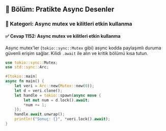 ## 📘 Bölüm: Pratikte Async Desenler
### 🔹 Kategori: Async mutex ve kilitleri etkin kullanma
#### ✅ Cevap 1152: Async mutex ve kilitleri etkin kullanma

Async mutex'ler (`tokio::sync::Mutex` gibi) async kodda paylaşımlı duruma güvenli erişim sağlar. Kilidi `.await` ile alın ve kritik bölümü kısa tutun.

```rust
use tokio::sync::Mutex;
use std::sync::Arc;

#[tokio::main]
async fn main() {
    let veri = Arc::new(Mutex::new(0));
    let d = veri.clone();
    let handle = tokio::spawn(async move {
        let mut num = d.lock().await;
        *num += 1;
    });
    handle.await.unwrap();
    println!("Sonuç: {}", *veri.lock().await);
}
```
